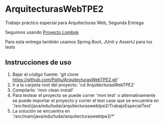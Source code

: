 # ArquitecturasWebTPE2
Trabajo práctico especial para Arquitecturas Web, Segunda Entrega

Seguimos usando [Proyecto Lombok](https://projectlombok.org/)

Para esta entrega también usamos Spring Boot, JUnit y AssertJ para los tests

## Instrucciones de uso

1. Bajar el código fuente: 'git clone https://github.com/Palilu/ArquitecturasWebTPE2.git'
2. Ir a la carpeta root del proyecto: 'cd ArquitecturasWebTPE2'
3. Compilarlo: 'mvn clean install'
4. Para testear el proyecto se puede correr 'mvn test' o alternativamente se puede importar el proyecto y correr el test case que se encuentra en '/src/test/java/edu/tudai/arquitecturaswebtpe2/TrabajoEspecialTest'
5. La solución se encuentra en '/src/main/java/edu/tudai/arquitecturaswebtpe2/*'